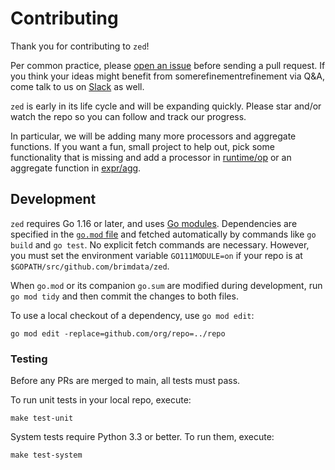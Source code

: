 # Contributing

Thank you for contributing to `zed`!

Per common practice, please [open an issue](https://github.com/brimdata/zed/issues)
before sending a pull request.  If you think your ideas might benefit from somerefinementrefinement via Q&A, come talk to us on [Slack](https://www.brimdata.io/join-slack/) as well.

`zed` is early in its life cycle and will be expanding quickly.  Please star and/or
watch the repo so you can follow and track our progress.

In particular, we will be adding many more processors and aggregate functions.
If you want a fun, small project to help out, pick some functionality that is missing and
add a processor in [runtime/op](runtime/op) or an aggregate function in [expr/agg](expr/agg).


## Development

`zed` requires Go 1.16 or later, and uses [Go modules](https://github.com/golang/go/wiki/Modules).
Dependencies are specified in the [`go.mod` file](./go.mod) and fetched
automatically by commands like `go build` and `go test`.  No explicit
fetch commands are necessary.  However, you must set the environment
variable `GO111MODULE=on` if your repo is at
`$GOPATH/src/github.com/brimdata/zed`.

When `go.mod` or its companion `go.sum` are modified during development, run
`go mod tidy` and then commit the changes to both files.

To use a local checkout of a dependency, use `go mod edit`:
```
go mod edit -replace=github.com/org/repo=../repo
```

### Testing

Before any PRs are merged to main, all tests must pass.

To run unit tests in your local repo, execute:
```
make test-unit
```

System tests require Python 3.3 or better.  To run them, execute:
```
make test-system
```
